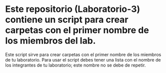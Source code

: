 # Este repositorio (Laboratorio-3) contiene un script para crear carpetas con el primer nombre de los miembros del lab.
Este script sirve para crear carpetas con el primer nombre de los miembros de tu laboratorio.
Para usar el script debes tener una lista con el nombre de los integrantes de tu laboratorio; este nombre no se debe de repetir.
